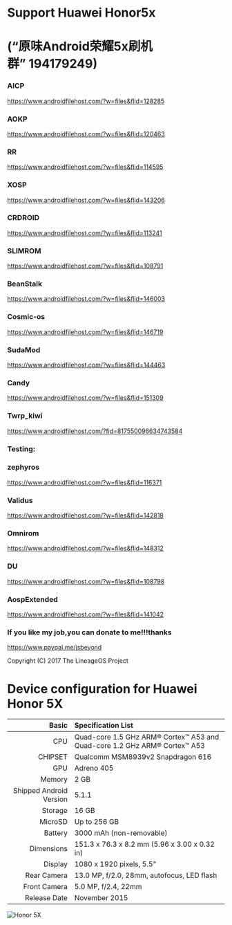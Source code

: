 # Support Huawei Honor5x 

# (“原味Android荣耀5x刷机群” 194179249)

### AICP
https://www.androidfilehost.com/?w=files&flid=128285

### AOKP
https://www.androidfilehost.com/?w=files&flid=120463

### RR
https://www.androidfilehost.com/?w=files&flid=114595

### XOSP
https://www.androidfilehost.com/?w=files&flid=143206

### CRDROID
https://www.androidfilehost.com/?w=files&flid=113241

### SLIMROM
https://www.androidfilehost.com/?w=files&flid=108791

### BeanStalk
https://www.androidfilehost.com/?w=files&flid=146003

### Cosmic-os
https://www.androidfilehost.com/?w=files&flid=146719
 
### SudaMod
https://www.androidfilehost.com/?w=files&flid=144463

### Candy
https://www.androidfilehost.com/?w=files&flid=151309

### Twrp_kiwi
https://www.androidfilehost.com/?fid=817550096634743584

### Testing:

### zephyros
https://www.androidfilehost.com/?w=files&flid=116371

### Validus
https://www.androidfilehost.com/?w=files&flid=142818

### Omnirom
https://www.androidfilehost.com/?w=files&flid=148312
 
### DU
https://www.androidfilehost.com/?w=files&flid=108798

### AospExtended
https://www.androidfilehost.com/?w=files&flid=141042


### If you like my job,you can donate to me!!!thanks
   https://www.paypal.me/jsbeyond

Copyright (C) 2017 The LineageOS Project

Device configuration for Huawei Honor 5X
========================================

Basic   | Specification List
-------:|:-------------------------
CPU     | Quad-core 1.5 GHz ARM® Cortex™ A53 and Quad-core 1.2 GHz ARM® Cortex™ A53
CHIPSET | Qualcomm MSM8939v2 Snapdragon 616
GPU     | Adreno 405
Memory  | 2 GB
Shipped Android Version | 5.1.1
Storage | 16 GB
MicroSD | Up to 256 GB
Battery | 3000 mAh (non-removable)
Dimensions | 151.3 x 76.3 x 8.2 mm (5.96 x 3.00 x 0.32 in)
Display | 1080 x 1920 pixels, 5.5"
Rear Camera  | 13.0 MP, f/2.0, 28mm, autofocus, LED flash
Front Camera | 5.0 MP, f/2.4, 22mm
Release Date | November 2015

![Honor 5X](http://cdn2.gsmarena.com/vv/pics/huawei/huawei-honor-5x-0.jpg "Honor 5X")
